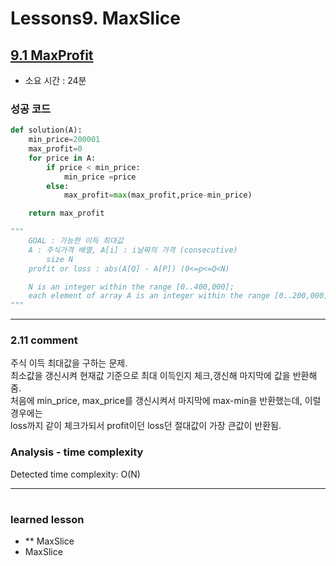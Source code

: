 
# Lessons9. MaxSlice
## [9.1 MaxProfit](https://app.codility.com/programmers/lessons/9-maximum_slice_problem/max_profit/)
* 소요 시간 : 24분

### 성공 코드
```python
def solution(A):
    min_price=200001
    max_profit=0
    for price in A:
        if price < min_price:
            min_price =price
        else:
            max_profit=max(max_profit,price-min_price)

    return max_profit

"""
    GOAL : 가능한 이득 최대값
    A : 주식가격 배열, A[i] : i날짜의 가격 (consecutive)
        size N
    profit or loss : abs(A[Q] - A[P]) (0<=p<=Q<N)

    N is an integer within the range [0..400,000];
    each element of array A is an integer within the range [0..200,000].
"""

```

--------------------------------------------------------------------
### 2.11 comment    
주식 이득 최대값을 구하는 문제.        
최소값을 갱신시켜 현재값 기준으로 최대 이득인지 체크,갱신해 마지막에 값을 반환해줌.    
처음에 min_price, max_price를 갱신시켜서 마지막에 max-min을 반환했는데, 이럴경우에는       
loss까지 같이 체크가되서 profit이던 loss던 절대값이 가장 큰값이 반환됨.      


### Analysis - time complexity

>
  Detected time complexity:
  O(N)  

    
----------------------------------------------

#
 ### learned lesson
 
* ** MaxSlice
* MaxSlice

#
 
 
